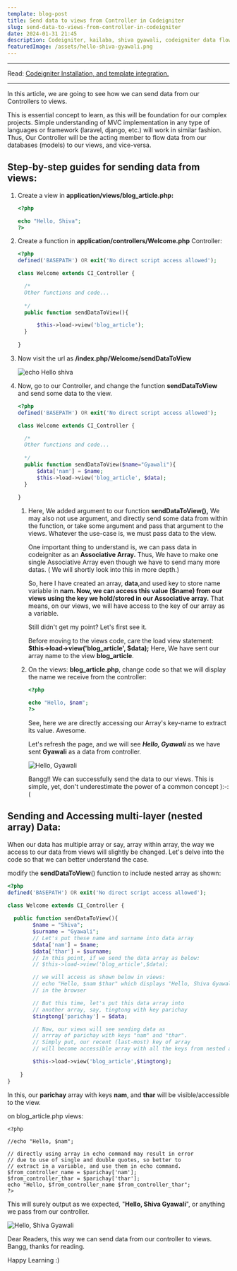 ```yaml
---
template: blog-post
title: Send data to views from Controller in Codeigniter
slug: send-data-to-views-from-controller-in-codeigniter
date: 2024-01-31 21:45
description: Codeigniter, kailaba, shiva gyawali, codeigniter data flow,
featuredImage: /assets/hello-shiva-gyawali.png
---
```

- - -

Read: [Codeigniter Installation, and template integration.](https://shivagyawali.com.np/step-by-step-guide-to-integrate-template-on-codeigniter-project)

- - -

In this article, we are going to see how we can send data from our Controllers to views.

This is essential concept to learn, as this will be foundation for our complex projects. Simple understanding of MVC implementation in any type of languages or framework (laravel, django, etc.) will work in similar fashion. Thus, Our Controller will be the acting member to flow data from our databases (models) to our views, and vice-versa.

## Step-by-step guides for sending data from views:

1. Create a view in **application/views/blog_article.php:**

   ```php
   <?php

   echo "Hello, Shiva";
   ?>
   ```
2. Create a function in **application/controllers/Welcome.php** Controller:

   ```php
   <?php
   defined('BASEPATH') OR exit('No direct script access allowed');

   class Welcome extends CI_Controller {

     /*
     Other functions and code...
     
     */
     public function sendDataToView(){

         $this->load->view('blog_article');
     }
     
   }
   ```
3. Now visit the url as **<base-url>/index.php/Welcome/sendDataToView**

   ![echo Hello shiva](/assets/echo-hello-shiva.png "Our current views in browser")
4. Now, go to our Controller, and change the function **sendDataToView** and send some data to the view.

   ```php
   <?php
   defined('BASEPATH') OR exit('No direct script access allowed');

   class Welcome extends CI_Controller {

     /*
     Other functions and code...
     
     */
     public function sendDataToView($name="Gyawali"){
         $data['nam'] = $name;
         $this->load->view('blog_article', $data);
     }
     
   }
   ```



   1. Here, We added argument to our function **sendDataToView(),** We may also not use argument, and directly send some data from within the function, or take some argument and pass that argument to the views. Whatever the use-case is, we must pass data to the view.

      One important thing to understand is, we can pass data in codeigniter as an **Associative Array.** Thus, We have to make one single Associative Array even though we have to send many more datas. ( We will shortly look into this in more depth.)

      So, here I have created an array, **data**,and used key to store name variable in **nam. Now, we can access this value ($name) from our views using the key we hold/stored in our Associative array.** That means, on our views, we will have access to the key of our array as a variable. 

      Still didn't get my point? Let's first see it. 

      Before moving to the views code, care the load view statement: **$this->load->view('blog_article', $data);** Here, We have sent our array name to the view **blog_article**.


   2. On the views: **blog_article.php**, change code so that we will display the name we receive from the controller:

      ```php
      <?php

      echo "Hello, $nam";
      ?>
      ```

      See, here we are directly accessing our Array's key-name to extract its value. Awesome.

      Let's refresh the page, and we will see ***Hello, Gyawali*** as we have sent **Gyawali** as a data from controller.

      ![Hello, Gyawali](/assets/hello-gyawali.png "Bangg!! Data from controller is being displayed in view")

      Bangg!! We can successfully send the data to our views. This is simple, yet, don't underestimate the power of a common concept ):-:(

## Sending and Accessing multi-layer (nested array) Data:

When our data has multiple array or say, array within array, the way we access to our data from views will slightly be changed. Let's delve into the code so that we can better understand the case.

modify the **sendDataToView**() function to include nested array as shown:

```php
<?php
defined('BASEPATH') OR exit('No direct script access allowed');

class Welcome extends CI_Controller {
	
  public function sendDataToView(){
		$name = "Shiva";
		$surname = "Gyawali";
		// Let's put these name and surname into data array
		$data['nam'] = $name;
		$data['thar'] = $surname;
		// In this point, if we send the data array as below:
		// $this->load->view('blog_article',$data);

		// we will access as shown below in views:
		// echo "Hello, $nam $thar" which displays "Hello, Shiva Gyawali" 
        // in the browser

		// But this time, let's put this data array into 
        // another array, say, tingtong with key parichay
		$tingtong['parichay'] = $data;

		// Now, our views will see sending data as 
        // arrray of parichay with keys "nam" and "thar".
		// Simply put, our recent (last-most) key of array
        // will become accessible array with all the keys from nested array

		$this->load->view('blog_article',$tingtong);
        
	}
}
```

In this, our **parichay** array with keys **nam**, and **thar** will be visible/accessible to the view.

on blog_article.php views:

```phtml
<?php

//echo "Hello, $nam";

// directly using array in echo command may result in error
// due to use of single and double quotes, so better to
// extract in a variable, and use them in echo command.
$from_controller_name = $parichay['nam'];
$from_controller_thar = $parichay['thar'];
echo "Hello, $from_controller_name $from_controller_thar";
?>
```

This will surely output as we expected, "**Hello, Shiva Gyawali**", or anything we pass from our controller.

![Hello, Shiva Gyawali](/assets/hello-shiva-gyawali.png "Accessing nested array element from views.")



Dear Readers, this way we can send data from our controller to views. Bangg, thanks for reading.



Happy Learning :)